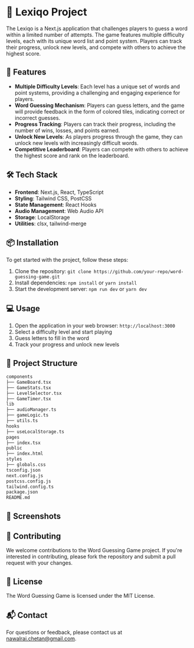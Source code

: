 # 🧠 Lexiqo Project
The Lexiqo is a Next.js application that challenges players to guess a word within a limited number of attempts. The game features multiple difficulty levels, each with its unique word list and point system. Players can track their progress, unlock new levels, and compete with others to achieve the highest score.

## 🚀 Features
- **Multiple Difficulty Levels**: Each level has a unique set of words and point systems, providing a challenging and engaging experience for players.
- **Word Guessing Mechanism**: Players can guess letters, and the game will provide feedback in the form of colored tiles, indicating correct or incorrect guesses.
- **Progress Tracking**: Players can track their progress, including the number of wins, losses, and points earned.
- **Unlock New Levels**: As players progress through the game, they can unlock new levels with increasingly difficult words.
- **Competitive Leaderboard**: Players can compete with others to achieve the highest score and rank on the leaderboard.

## 🛠️ Tech Stack
- **Frontend**: Next.js, React, TypeScript
- **Styling**: Tailwind CSS, PostCSS
- **State Management**: React Hooks
- **Audio Management**: Web Audio API
- **Storage**: LocalStorage
- **Utilities**: clsx, tailwind-merge

## 📦 Installation
To get started with the project, follow these steps:
1. Clone the repository: `git clone https://github.com/your-repo/word-guessing-game.git`
2. Install dependencies: `npm install` or `yarn install`
3. Start the development server: `npm run dev` or `yarn dev`

## 💻 Usage
1. Open the application in your web browser: `http://localhost:3000`
2. Select a difficulty level and start playing
3. Guess letters to fill in the word
4. Track your progress and unlock new levels

## 📂 Project Structure
```markdown
components
├── GameBoard.tsx
├── GameStats.tsx
├── LevelSelector.tsx
├── GameTimer.tsx
lib
├── audioManager.ts
├── gameLogic.ts
├── utils.ts
hooks
├── useLocalStorage.ts
pages
├── index.tsx
public
├── index.html
styles
├── globals.css
tsconfig.json
next.config.js
postcss.config.js
tailwind.config.ts
package.json
README.md
```

## 📸 Screenshots


## 🤝 Contributing
We welcome contributions to the Word Guessing Game project. If you're interested in contributing, please fork the repository and submit a pull request with your changes.

## 📝 License
The Word Guessing Game is licensed under the MIT License.

## 📬 Contact
For questions or feedback, please contact us at [nawalrai.chetan@gmail.com](mailto:nawalrai.chetan@gmail.com).
